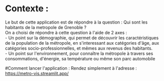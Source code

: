 # Contexte : 
Le but de cette application est de répondre à la question : Qui sont les habitants de la metropole de Grenoble ?\
On a choisi de répondre à cette question à l'aide de 2 axes :  
    - Un point sur la démographie, qui permet de découvrir les caractéristiques de la population de la métropole, en s'interessant aux catégories d'âge, aux catégories socio-professionnelles, et mêmes aux revenus des habitants.  
    - Un point sur l'environnement, pour connaître la métropole à travers ses consommations, d'énergie, sa température ou même son parc automobile  

#Comment lancer l'application : 
Rendez simplement à l'adresse :  
https://metro-vis.streamlit.app/
